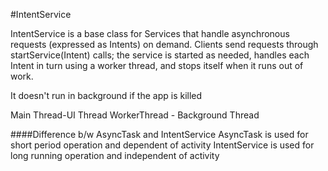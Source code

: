 #IntentService

IntentService is a base class for Services that handle asynchronous requests (expressed as Intents) on demand. Clients send requests
through startService(Intent) calls; the service is started as needed, handles each Intent in turn using a worker thread, and stops itself 
when it runs out of work.

It doesn't run in background if the app is killed

Main Thread-UI Thread
WorkerThread - Background Thread

	
####Difference b/w AsyncTask and IntentService
AsyncTask is used for short period operation and dependent of activity
IntentService is used for long running operation and independent of activity 
